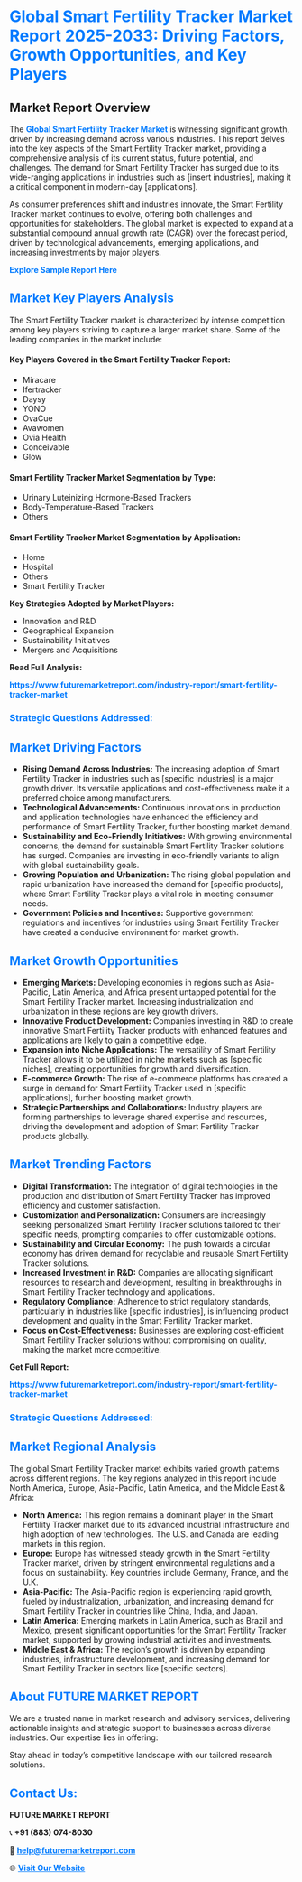 <h1 style="color: #007BFF;">Global Smart Fertility Tracker Market Report 2025-2033: Driving Factors, Growth Opportunities, and Key Players</h1>

<section id="overview">
<h2>Market Report Overview</h2>
<p>The <a href="https://www.futuremarketreport.com/industry-report/smart-fertility-tracker-market" style="color: #007BFF; text-decoration: none;"><strong>Global Smart Fertility Tracker Market</strong></a> is witnessing significant growth, driven by increasing demand across various industries. This report delves into the key aspects of the Smart Fertility Tracker market, providing a comprehensive analysis of its current status, future potential, and challenges. The demand for Smart Fertility Tracker has surged due to its wide-ranging applications in industries such as [insert industries], making it a critical component in modern-day [applications].</p>
<p>As consumer preferences shift and industries innovate, the Smart Fertility Tracker market continues to evolve, offering both challenges and opportunities for stakeholders. The global market is expected to expand at a substantial compound annual growth rate (CAGR) over the forecast period, driven by technological advancements, emerging applications, and increasing investments by major players.</p>
</section>

<section id="overview">
<p><a href="https://www.futuremarketreport.com/request-sample/reportId=123633" style="color: #007BFF; text-decoration: none;"><strong>Explore Sample Report Here</strong></a></p>
</section>

<section id="key-players">
<h2 style="color: #007BFF;">Market Key Players Analysis</h2>
<p>The Smart Fertility Tracker market is characterized by intense competition among key players striving to capture a larger market share. Some of the leading companies in the market include:</p>
<h4>Key Players Covered in the Smart Fertility Tracker Report:</h4>
<ul><li>Miracare</li><li>Ifertracker</li><li>Daysy</li><li>YONO</li><li>OvaCue</li><li>Avawomen</li><li>Ovia Health</li><li>Conceivable</li><li>Glow</li></ul>
<h4>Smart Fertility Tracker Market Segmentation by Type:</h4>
<ul><li>Urinary Luteinizing Hormone-Based Trackers</li><li>Body-Temperature-Based Trackers</li><li>Others</li></ul>

<h4>Smart Fertility Tracker Market Segmentation by Application:</h4>
<ul><li>Home</li><li>Hospital</li><li>Others</li><li>Smart Fertility Tracker</li></ul>
<p><strong>Key Strategies Adopted by Market Players:</strong></p>
<ul>
<li>Innovation and R&D</li>
<li>Geographical Expansion</li>
<li>Sustainability Initiatives</li>
<li>Mergers and Acquisitions</li>
</ul>
</section>

<section>
<p><strong>Read Full Analysis: </strong></p><a href="https://www.futuremarketreport.com/industry-report/smart-fertility-tracker-market" style="color: #007BFF; text-decoration: none;"><strong>https://www.futuremarketreport.com/industry-report/smart-fertility-tracker-market</strong></a>
<h3 style="color: #007BFF;">Strategic Questions Addressed:</h3>
</section>

<section id="driving-factors">
<h2 style="color: #007BFF;">Market Driving Factors</h2>
<ul>
<li><strong>Rising Demand Across Industries:</strong> The increasing adoption of Smart Fertility Tracker in industries such as [specific industries] is a major growth driver. Its versatile applications and cost-effectiveness make it a preferred choice among manufacturers.</li>
<li><strong>Technological Advancements:</strong> Continuous innovations in production and application technologies have enhanced the efficiency and performance of Smart Fertility Tracker, further boosting market demand.</li>
<li><strong>Sustainability and Eco-Friendly Initiatives:</strong> With growing environmental concerns, the demand for sustainable Smart Fertility Tracker solutions has surged. Companies are investing in eco-friendly variants to align with global sustainability goals.</li>
<li><strong>Growing Population and Urbanization:</strong> The rising global population and rapid urbanization have increased the demand for [specific products], where Smart Fertility Tracker plays a vital role in meeting consumer needs.</li>
<li><strong>Government Policies and Incentives:</strong> Supportive government regulations and incentives for industries using Smart Fertility Tracker have created a conducive environment for market growth.</li>
</ul>
</section>

<section id="growth-opportunities">
<h2 style="color: #007BFF;">Market Growth Opportunities</h2>
<ul>
<li><strong>Emerging Markets:</strong> Developing economies in regions such as Asia-Pacific, Latin America, and Africa present untapped potential for the Smart Fertility Tracker market. Increasing industrialization and urbanization in these regions are key growth drivers.</li>
<li><strong>Innovative Product Development:</strong> Companies investing in R&D to create innovative Smart Fertility Tracker products with enhanced features and applications are likely to gain a competitive edge.</li>
<li><strong>Expansion into Niche Applications:</strong> The versatility of Smart Fertility Tracker allows it to be utilized in niche markets such as [specific niches], creating opportunities for growth and diversification.</li>
<li><strong>E-commerce Growth:</strong> The rise of e-commerce platforms has created a surge in demand for Smart Fertility Tracker used in [specific applications], further boosting market growth.</li>
<li><strong>Strategic Partnerships and Collaborations:</strong> Industry players are forming partnerships to leverage shared expertise and resources, driving the development and adoption of Smart Fertility Tracker products globally.</li>
</ul>
</section>

<section id="trending-factors">
<h2 style="color: #007BFF;">Market Trending Factors</h2>
<ul>
<li><strong>Digital Transformation:</strong> The integration of digital technologies in the production and distribution of Smart Fertility Tracker has improved efficiency and customer satisfaction.</li>
<li><strong>Customization and Personalization:</strong> Consumers are increasingly seeking personalized Smart Fertility Tracker solutions tailored to their specific needs, prompting companies to offer customizable options.</li>
<li><strong>Sustainability and Circular Economy:</strong> The push towards a circular economy has driven demand for recyclable and reusable Smart Fertility Tracker solutions.</li>
<li><strong>Increased Investment in R&D:</strong> Companies are allocating significant resources to research and development, resulting in breakthroughs in Smart Fertility Tracker technology and applications.</li>
<li><strong>Regulatory Compliance:</strong> Adherence to strict regulatory standards, particularly in industries like [specific industries], is influencing product development and quality in the Smart Fertility Tracker market.</li>
<li><strong>Focus on Cost-Effectiveness:</strong> Businesses are exploring cost-efficient Smart Fertility Tracker solutions without compromising on quality, making the market more competitive.</li>
</ul>
</section>

<section>
<p><strong>Get Full Report: </strong></p><a href="https://www.futuremarketreport.com/industry-report/smart-fertility-tracker-market" style="color: #007BFF; text-decoration: none;"><strong>https://www.futuremarketreport.com/industry-report/smart-fertility-tracker-market</strong></a>
<h3 style="color: #007BFF;">Strategic Questions Addressed:</h3>
</section>


<section id="regional-analysis">
<h2 style="color: #007BFF;">Market Regional Analysis</h2>
<p>The global Smart Fertility Tracker market exhibits varied growth patterns across different regions. The key regions analyzed in this report include North America, Europe, Asia-Pacific, Latin America, and the Middle East & Africa:</p>
<ul>
<li><strong>North America:</strong> This region remains a dominant player in the Smart Fertility Tracker market due to its advanced industrial infrastructure and high adoption of new technologies. The U.S. and Canada are leading markets in this region.</li>
<li><strong>Europe:</strong> Europe has witnessed steady growth in the Smart Fertility Tracker market, driven by stringent environmental regulations and a focus on sustainability. Key countries include Germany, France, and the U.K.</li>
<li><strong>Asia-Pacific:</strong> The Asia-Pacific region is experiencing rapid growth, fueled by industrialization, urbanization, and increasing demand for Smart Fertility Tracker in countries like China, India, and Japan.</li>
<li><strong>Latin America:</strong> Emerging markets in Latin America, such as Brazil and Mexico, present significant opportunities for the Smart Fertility Tracker market, supported by growing industrial activities and investments.</li>
<li><strong>Middle East & Africa:</strong> The region’s growth is driven by expanding industries, infrastructure development, and increasing demand for Smart Fertility Tracker in sectors like [specific sectors].</li>
</ul>
</section>

<footer>
<h2 style="color: #007BFF;">About FUTURE MARKET REPORT</h2>
<p>We are a trusted name in market research and advisory services, delivering actionable insights and strategic support to businesses across diverse industries. Our expertise lies in offering:</p>

<p>Stay ahead in today’s competitive landscape with our tailored research solutions.</p>

<h2 style="color: #007BFF;">Contact Us:</h2>
<p><strong>FUTURE MARKET REPORT</strong></p>
<p>📞 <strong>+91 (883) 074-8030</strong></p>
<p>📧 <strong><a href="mailto:help@futuremarketreport.com" style="color: #007BFF;">help@futuremarketreport.com</a></strong></p>
<p>🌐 <strong><a href="https://www.futuremarketreport.com/" style="color: #007BFF;">Visit Our Website</a></strong></p>
</footer>